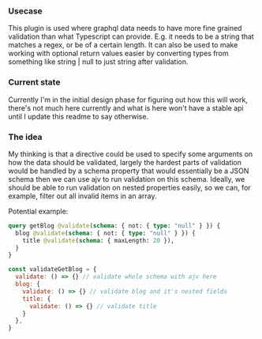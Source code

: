 ### Usecase
This plugin is used where graphql data needs to have more fine grained validation than what Typescript can provide. E.g. it needs to be a string that matches a regex, or be of a certain length. It can also be used to make working with optional return values easier by converting types from something like string | null to just string after validation.

### Current state
Currently I'm in the initial design phase for figuring out how this will work, there's not much here currently and what is here won't have a stable api until I update this readme to say otherwise.

### The idea
My thinking is that a directive could be used to specify some arguments on how the data should be validated, largely the hardest parts of validation would be handled by a schema property that would essentially be a JSON schema then we can use ajv to run validation on this schema. Ideally, we should be able to run validation on nested properties easily, so we can, for example, filter out all invalid items in an array.

Potential example:
```graphql
query getBlog @validate(schema: { not: { type: "null" } }) {
  blog @validate(schema: { not: { type: "null" } }) {
    title @validate(schema: { maxLength: 20 }),
  }
}
```

```javascript
const validateGetBlog = {
  validate: () => {} // validate whole schema with ajv here
  blog: {
    validate: () => {} // validate blog and it's nested fields
    title: {
      validate: () => {} // validate title
    }
  },
}
```

